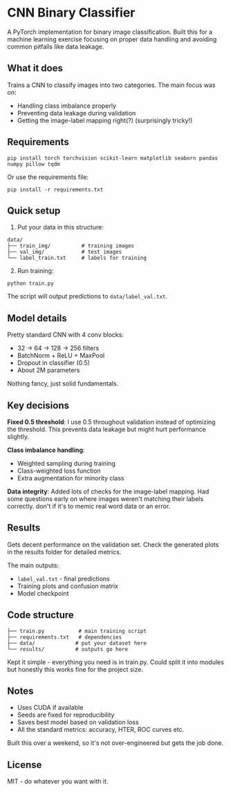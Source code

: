 # CNN Binary Classifier

A PyTorch implementation for binary image classification. Built this for a machine learning exercise focusing on proper data handling and avoiding common pitfalls like data leakage.

## What it does

Trains a CNN to classify images into two categories. The main focus was on:
- Handling class imbalance properly
- Preventing data leakage during validation
- Getting the image-label mapping right(?) (surprisingly tricky!)

## Requirements

```
pip install torch torchvision scikit-learn matplotlib seaborn pandas numpy pillow tqdm
```

Or use the requirements file:
```
pip install -r requirements.txt
```

## Quick setup

1. Put your data in this structure:
```
data/
├── train_img/          # training images
├── val_img/            # test images  
└── label_train.txt     # labels for training
```

2. Run training:
```
python train.py
```

The script will output predictions to `data/label_val.txt`.

## Model details

Pretty standard CNN with 4 conv blocks:
- 32 → 64 → 128 → 256 filters
- BatchNorm + ReLU + MaxPool
- Dropout in classifier (0.5)
- About 2M parameters

Nothing fancy, just solid fundamentals.

## Key decisions

**Fixed 0.5 threshold**: I use 0.5 throughout validation instead of optimizing the threshold. This prevents data leakage but might hurt performance slightly.

**Class imbalance handling**: 
- Weighted sampling during training
- Class-weighted loss function
- Extra augmentation for minority class

**Data integrity**: Added lots of checks for the image-label mapping. Had some questions early on where images weren't matching their labels correctly. don't if it's to memic real word data or an error.

## Results

Gets decent performance on the validation set. Check the generated plots in the results folder for detailed metrics.

The main outputs:
- `label_val.txt` - final predictions
- Training plots and confusion matrix
- Model checkpoint

## Code structure

```
├── train.py           # main training script
├── requirements.txt   # dependencies
├── data/             # put your dataset here
└── results/          # outputs go here
```

Kept it simple - everything you need is in train.py. Could split it into modules but honestly this works fine for the project size.

## Notes

- Uses CUDA if available
- Seeds are fixed for reproducibility  
- Saves best model based on validation loss
- All the standard metrics: accuracy, HTER, ROC curves etc.

Built this over a weekend, so it's not over-engineered but gets the job done.

## License

MIT - do whatever you want with it.
